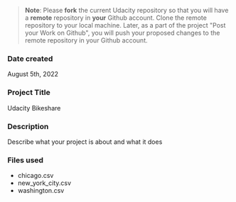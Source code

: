 >**Note**: Please **fork** the current Udacity repository so that you will have a **remote** repository in **your** Github account. Clone the remote repository to your local machine. Later, as a part of the project "Post your Work on Github", you will push your proposed changes to the remote repository in your Github account.

### Date created
August 5th, 2022

### Project Title
Udacity Bikeshare

### Description
Describe what your project is about and what it does

### Files used
- chicago.csv
- new_york_city.csv
- washington.csv